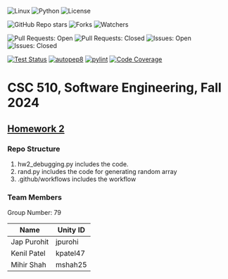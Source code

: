 ![Linux](https://img.shields.io/badge/Linux-FCC624?style=for-the-badge&logo=linux&logoColor=black) 
![Python](https://img.shields.io/badge/Python-3776AB?style=for-the-badge&logo=python&logoColor=white)
![License](https://img.shields.io/github/license/NCSU-SE-Fall-24/hw2.svg)

![GitHub Repo stars](https://img.shields.io/github/stars/NCSU-SE-Fall-24/hw2?cacheSeconds=0)
![Forks](https://img.shields.io/github/forks/NCSU-SE-Fall-24/hw2.svg)
![Watchers](https://img.shields.io/github/watchers/NCSU-SE-Fall-24/hw2.svg)

![Pull Requests: Open](https://img.shields.io/github/issues-pr/NCSU-SE-Fall-24/hw2.svg)
![Pull Requests: Closed](https://img.shields.io/github/issues-pr-closed/NCSU-SE-Fall-24/hw2.svg)
![Issues: Open](https://img.shields.io/github/issues/NCSU-SE-Fall-24/hw2.svg)
![Issues: Closed](https://img.shields.io/github/issues-closed/NCSU-SE-Fall-24/hw2.svg)


[![Test Status](https://github.com/NCSU-SE-Fall-24/hw2/actions/workflows/python-tests.yml/badge.svg)](https://github.com/NCSU-SE-Fall-24/hw2/actions/workflows/python-tests.yml)
[![autopep8](https://github.com/NCSU-SE-Fall-24/hw2/actions/workflows/autopep8.yml/badge.svg)](https://github.com/NCSU-SE-Fall-24/hw2/actions/workflows/autopep8.yml)
[![pylint](https://github.com/NCSU-SE-Fall-24/hw2/actions/workflows/pylint.yml/badge.svg)](https://github.com/NCSU-SE-Fall-24/hw2/actions/workflows/pylint.yml)
[![Code Coverage](https://codecov.io/github/NCSU-SE-Fall-24/hw2/branch/main/graph/badge.svg?token=P418av9PS2)](https://codecov.io/github/NCSU-SE-Fall-24/hw2)
# CSC 510, Software Engineering, Fall 2024 
## [Homework 2](https://txt.github.io/se24fall/debug.html) 

### Repo Structure
1. hw2_debugging.py includes the code.
2. rand.py includes the code for generating random array
3. .github/workflows includes the workflow

### Team Members
Group Number: 79


| Name        | Unity ID |
|-------------|----------|
| Jap Purohit | jpurohi  |
| Kenil Patel | kpatel47 |
| Mihir Shah  | mshah25  |